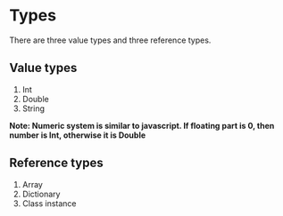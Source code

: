 # Types

There are three value types and three reference types.

## Value types

1. Int
2. Double
3. String

**Note: Numeric system is similar to javascript. If floating part is 0, then number is Int,
otherwise it is Double**

## Reference types

1. Array
2. Dictionary
3. Class instance